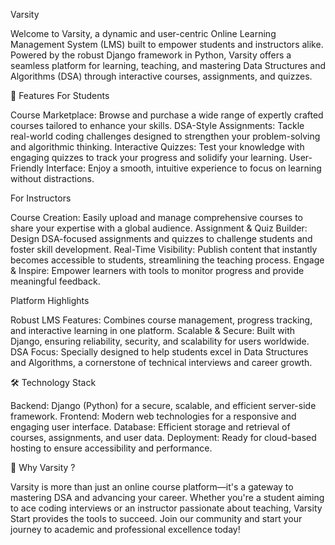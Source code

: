 Varsity 

Welcome to Varsity, a dynamic and user-centric Online Learning Management System (LMS) built to empower students and instructors alike. Powered by the robust Django framework in Python, Varsity offers a seamless platform for learning, teaching, and mastering Data Structures and Algorithms (DSA) through interactive courses, assignments, and quizzes.

🚀 Features For Students

Course Marketplace: Browse and purchase a wide range of expertly crafted courses tailored to enhance your skills.
DSA-Style Assignments: Tackle real-world coding challenges designed to strengthen your problem-solving and algorithmic thinking.
Interactive Quizzes: Test your knowledge with engaging quizzes to track your progress and solidify your learning.
User-Friendly Interface: Enjoy a smooth, intuitive experience to focus on learning without distractions.

For Instructors

Course Creation: Easily upload and manage comprehensive courses to share your expertise with a global audience.
Assignment & Quiz Builder: Design DSA-focused assignments and quizzes to challenge students and foster skill development.
Real-Time Visibility: Publish content that instantly becomes accessible to students, streamlining the teaching process.
Engage & Inspire: Empower learners with tools to monitor progress and provide meaningful feedback.

Platform Highlights

Robust LMS Features: Combines course management, progress tracking, and interactive learning in one platform.
Scalable & Secure: Built with Django, ensuring reliability, security, and scalability for users worldwide.
DSA Focus: Specially designed to help students excel in Data Structures and Algorithms, a cornerstone of technical interviews and career growth.

🛠️ Technology Stack

Backend: Django (Python) for a secure, scalable, and efficient server-side framework.
Frontend: Modern web technologies for a responsive and engaging user interface.
Database: Efficient storage and retrieval of courses, assignments, and user data.
Deployment: Ready for cloud-based hosting to ensure accessibility and performance.

🎯 Why Varsity ?

Varsity is more than just an online course platform—it's a gateway to mastering DSA and advancing your career. Whether you're a student aiming to ace coding interviews or an instructor passionate about teaching, Varsity Start provides the tools to succeed. Join our community and start your journey to academic and professional excellence today!
